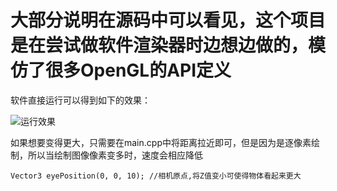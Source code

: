 # 大部分说明在源码中可以看见，这个项目是在尝试做软件渲染器时边想边做的，模仿了很多OpenGL的API定义

软件直接运行可以得到如下的效果：

![运行效果](https://github.com/yangzhenzhuozz/Shader/blob/master/result.gif?raw=true)

如果想要变得更大，只需要在main.cpp中将距离拉近即可，但是因为是逐像素绘制，所以当绘制图像像素变多时，速度会相应降低
```
Vector3 eyePosition(0, 0, 10); //相机原点,将Z值变小可使得物体看起来更大
```
